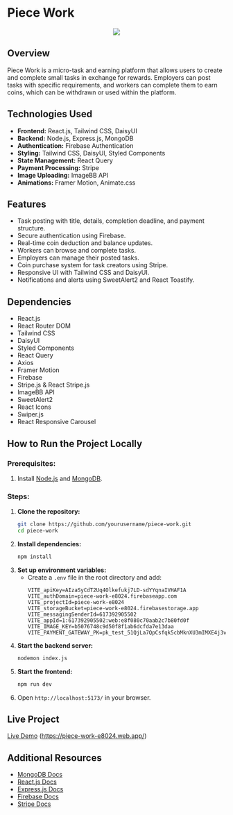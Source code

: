 


# Piece Work
<div align="center">
  <img src="https://i.ibb.co.com/TMch55k1/Screenshot-7.png" />
</div>

## Overview
Piece Work is a micro-task and earning platform that allows users to create and complete small tasks in exchange for rewards. Employers can post tasks with specific requirements, and workers can complete them to earn coins, which can be withdrawn or used within the platform.

## Technologies Used
- **Frontend:** React.js, Tailwind CSS, DaisyUI
- **Backend:** Node.js, Express.js, MongoDB
- **Authentication:** Firebase Authentication
- **Styling:** Tailwind CSS, DaisyUI, Styled Components
- **State Management:** React Query
- **Payment Processing:** Stripe
- **Image Uploading:** ImageBB API
- **Animations:** Framer Motion, Animate.css

## Features
- Task posting with title, details, completion deadline, and payment structure.
- Secure authentication using Firebase.
- Real-time coin deduction and balance updates.
- Workers can browse and complete tasks.
- Employers can manage their posted tasks.
- Coin purchase system for task creators using Stripe.
- Responsive UI with Tailwind CSS and DaisyUI.
- Notifications and alerts using SweetAlert2 and React Toastify.

## Dependencies
- React.js
- React Router DOM
- Tailwind CSS
- DaisyUI
- Styled Components
- React Query
- Axios
- Framer Motion
- Firebase
- Stripe.js & React Stripe.js
- ImageBB API
- SweetAlert2
- React Icons
- Swiper.js
- React Responsive Carousel

## How to Run the Project Locally
### Prerequisites:
1. Install [Node.js](https://nodejs.org/) and [MongoDB](https://www.mongodb.com/).

### Steps:
1. **Clone the repository:**
   ```bash
   git clone https://github.com/yourusername/piece-work.git
   cd piece-work
   ```
2. **Install dependencies:**
   ```bash
   npm install
   ```
3. **Set up environment variables:**
   - Create a `.env` file in the root directory and add:
     ```
     VITE_apiKey=AIzaSyCdT2Uq4Olkefukj7LD-sdYYqnaIVHAF1A
     VITE_authDomain=piece-work-e8024.firebaseapp.com
     VITE_projectId=piece-work-e8024
     VITE_storageBucket=piece-work-e8024.firebasestorage.app
     VITE_messagingSenderId=617392905502
     VITE_appId=1:617392905502:web:e8f080c70aab2c7b80fd0f
     VITE_IMAGE_KEY=b5076748c9d50f8f1ab6dcfda7e13daa
     VITE_PAYMENT_GATEWAY_PK=pk_test_51QjLa7QpCsfqk5cbMknXU3mIMXE4j3vBWcD9ZB1voBcMx11SuDQQbi5EmQ4s4FL8PmUjA1LQY6keFMfakrPdU0Lz007fi5VPk1
     ```
4. **Start the backend server:**
   ```bash
   nodemon index.js
   ```
5. **Start the frontend:**
   ```bash
   npm run dev
   ```
6. Open `http://localhost:5173/` in your browser.

## Live Project
[Live Demo](#) (https://piece-work-e8024.web.app/)

## Additional Resources
- [MongoDB Docs](https://www.mongodb.com/docs/)
- [React.js Docs](https://reactjs.org/docs/)
- [Express.js Docs](https://expressjs.com/)
- [Firebase Docs](https://firebase.google.com/docs)
- [Stripe Docs](https://stripe.com/docs)

